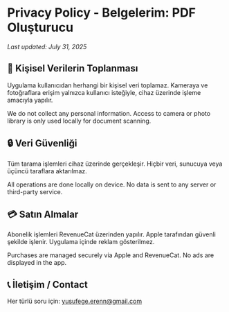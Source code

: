 # Privacy Policy - Belgelerim: PDF Oluşturucu

_Last updated: July 31, 2025_

## 📌 Kişisel Verilerin Toplanması

Uygulama kullanıcıdan herhangi bir kişisel veri toplamaz. Kameraya ve fotoğraflara erişim yalnızca kullanıcı isteğiyle, cihaz üzerinde işleme amacıyla yapılır.

We do not collect any personal information. Access to camera or photo library is only used locally for document scanning.

## 🔒 Veri Güvenliği

Tüm tarama işlemleri cihaz üzerinde gerçekleşir. Hiçbir veri, sunucuya veya üçüncü taraflara aktarılmaz.

All operations are done locally on device. No data is sent to any server or third-party service.

## 💳 Satın Almalar

Abonelik işlemleri RevenueCat üzerinden yapılır. Apple tarafından güvenli şekilde işlenir. Uygulama içinde reklam gösterilmez.

Purchases are managed securely via Apple and RevenueCat. No ads are displayed in the app.

## 📞 İletişim / Contact

Her türlü soru için: yusufege.erenn@gmail.com
